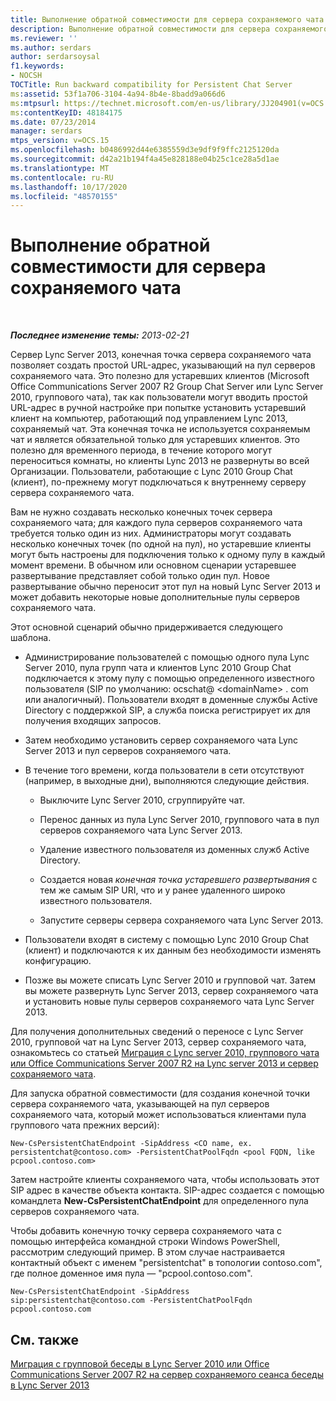 ```yaml
---
title: Выполнение обратной совместимости для сервера сохраняемого чата
description: Выполнение обратной совместимости для сервера сохраняемого чата.
ms.reviewer: ''
ms.author: serdars
author: serdarsoysal
f1.keywords:
- NOCSH
TOCTitle: Run backward compatibility for Persistent Chat Server
ms:assetid: 53f1a706-3104-4a94-8b4e-8badd9a066d6
ms:mtpsurl: https://technet.microsoft.com/en-us/library/JJ204901(v=OCS.15)
ms:contentKeyID: 48184175
ms.date: 07/23/2014
manager: serdars
mtps_version: v=OCS.15
ms.openlocfilehash: b0486992d44e6385559d3e9df9f9ffc2125120da
ms.sourcegitcommit: d42a21b194f4a45e828188e04b25c1ce28a5d1ae
ms.translationtype: MT
ms.contentlocale: ru-RU
ms.lasthandoff: 10/17/2020
ms.locfileid: "48570155"
---
```

# <a name="run-backward-compatibility-for-persistent-chat-server"></a>Выполнение обратной совместимости для сервера сохраняемого чата

<div data-xmlns="http://www.w3.org/1999/xhtml">

<div class="topic" data-xmlns="http://www.w3.org/1999/xhtml" data-msxsl="urn:schemas-microsoft-com:xslt" data-cs="https://msdn.microsoft.com/">

<div data-asp="https://msdn2.microsoft.com/asp">



</div>

<div id="mainSection">

<div id="mainBody">

<span> </span>

_**Последнее изменение темы:** 2013-02-21_

Сервер Lync Server 2013, конечная точка сервера сохраняемого чата позволяет создать простой URL-адрес, указывающий на пул серверов сохраняемого чата. Это полезно для устаревших клиентов (Microsoft Office Communications Server 2007 R2 Group Chat Server или Lync Server 2010, группового чата), так как пользователи могут вводить простой URL-адрес в ручной настройке при попытке установить устаревший клиент на компьютер, работающий под управлением Lync 2013, сохраняемый чат. Эта конечная точка не используется сохраняемым чат и является обязательной только для устаревших клиентов. Это полезно для временного периода, в течение которого могут переноситься комнаты, но клиенты Lync 2013 не развернуты во всей Организации. Пользователи, работающие с Lync 2010 Group Chat (клиент), по-прежнему могут подключаться к внутреннему серверу сервера сохраняемого чата.

Вам не нужно создавать несколько конечных точек сервера сохраняемого чата; для каждого пула серверов сохраняемого чата требуется только один из них. Администраторы могут создавать несколько конечных точек (по одной на пул), но устаревшие клиенты могут быть настроены для подключения только к одному пулу в каждый момент времени. В обычном или основном сценарии устаревшее развертывание представляет собой только один пул. Новое развертывание обычно переносит этот пул на новый Lync Server 2013 и может добавить некоторые новые дополнительные пулы серверов сохраняемого чата.

Этот основной сценарий обычно придерживается следующего шаблона.

  - Администрирование пользователей с помощью одного пула Lync Server 2010, пула групп чата и клиентов Lync 2010 Group Chat подключается к этому пулу с помощью определенного известного пользователя (SIP по умолчанию: ocschat@ \<domainName\> . com или аналогичный). Пользователи входят в доменные службы Active Directory с поддержкой SIP, а служба поиска регистрирует их для получения входящих запросов.

  - Затем необходимо установить сервер сохраняемого чата Lync Server 2013 и пул серверов сохраняемого чата.

  - В течение того времени, когда пользователи в сети отсутствуют (например, в выходные дни), выполняются следующие действия.
    
      - Выключите Lync Server 2010, сгруппируйте чат.
    
      - Перенос данных из пула Lync Server 2010, группового чата в пул серверов сохраняемого чата Lync Server 2013.
    
      - Удаление известного пользователя из доменных служб Active Directory.
    
      - Создается новая *конечная точка устаревшего развертывания* с тем же самым SIP URI, что и у ранее удаленного широко известного пользователя.
    
      - Запустите серверы сервера сохраняемого чата Lync Server 2013.

  - Пользователи входят в систему с помощью Lync 2010 Group Chat (клиент) и подключаются к их данным без необходимости изменять конфигурацию.

  - Позже вы можете списать Lync Server 2010 и групповой чат. Затем вы можете развернуть Lync Server 2013, сервер сохраняемого чата и установить новые пулы серверов сохраняемого чата Lync Server 2013.

Для получения дополнительных сведений о переносе с Lync Server 2010, групповой чат на Lync Server 2013, сервер сохраняемого чата, ознакомьтесь со статьей [Миграция с Lync server 2010, группового чата или Office Communications Server 2007 R2 на Lync server 2013 и сервер сохраняемого чата](migration-from-lync-server-2010-group-chat-or-office-communications-server-2007-r2-group-chat-to-lync-server-2013-persistent-chat-server.md).

Для запуска обратной совместимости (для создания конечной точки сервера сохраняемого чата, указывающей на пул серверов сохраняемого чата, который может использоваться клиентами пула группового чата прежних версий):

    New-CsPersistentChatEndpoint -SipAddress <CO name, ex. persistentchat@contoso.com> -PersistentChatPoolFqdn <pool FQDN, like pcpool.contoso.com>

Затем настройте клиенты сохраняемого чата, чтобы использовать этот SIP адрес в качестве объекта контакта. SIP-адрес создается с помощью командлета **New-CsPersistentChatEndpoint** для определенного пула серверов сохраняемого чата.

Чтобы добавить конечную точку сервера сохраняемого чата с помощью интерфейса командной строки Windows PowerShell, рассмотрим следующий пример. В этом случае настраивается контактный объект с именем "persistentchat" в топологии contoso.com", где полное доменное имя пула — "pcpool.contoso.com".

    New-CsPersistentChatEndpoint -SipAddress sip:persistentchat@contoso.com -PersistentChatPoolFqdn pcpool.contoso.com

<div>

## <a name="see-also"></a>См. также


[Миграция с групповой беседы в Lync Server 2010 или Office Communications Server 2007 R2 на сервер сохраняемого сеанса беседы в Lync Server 2013](migration-from-lync-server-2010-group-chat-or-office-communications-server-2007-r2-group-chat-to-lync-server-2013-persistent-chat-server.md)  
  

</div>

</div>

<span> </span>

</div>

</div>

</div>

